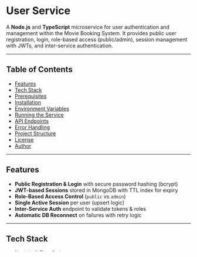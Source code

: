 # User Service

A **Node.js** and **TypeScript** microservice for user authentication and management within the Movie Booking System. It provides public user registration, login, role-based access (public/admin), session management with JWTs, and inter-service authentication.

---

## Table of Contents

- [Features](#features)
- [Tech Stack](#tech-stack)
- [Prerequisites](#prerequisites)
- [Installation](#installation)
- [Environment Variables](#environment-variables)
- [Running the Service](#running-the-service)
- [API Endpoints](#api-endpoints)
- [Error Handling](#error-handling)
- [Project Structure](#project-structure)
- [License](#license)
- [Author](#author)

---

## Features

- **Public Registration & Login** with secure password hashing (bcrypt)
- **JWT-based Sessions** stored in MongoDB with TTL index for expiry
- **Role-Based Access Control** (`public` vs `admin`)
- **Single Active Session** per user (upsert logic)
- **Inter-Service Auth** endpoint to validate tokens & roles
- **Automatic DB Reconnect** on failures with retry logic

---

## Tech Stack

- Node.js & TypeScript
- Express.js
- MongoDB & Mongoose
- JWT (`jsonwebtoken`, `express-jwt`)
- Bcrypt for password hashing
- UUID for session IDs

---

## Prerequisites

- **Node.js** v16+ and **npm** v8+
- **MongoDB** Atlas or local instance
- (Optional) **Redis** for caching/pub-sub

---

## Installation

```bash
# Clone the repository
git clone https://github.com/Scalable-Service-Grp-6/user-service.git
cd user-service

# Install dependencies
npm install
```

---

## Environment Variables

Create a `.env` file in the project root with these variables:

```dotenv
# HTTP ports
PORT=4000                     # Express app
INTERSERVICES_PORT=4001       # Optional inter-service endpoint prefix

# MongoDB Connection URI (Atlas)
MONGO_DB_URL="mongodb+srv://<username>:<password>@<cluster>.mongodb.net/<database>?retryWrites=true&w=majority"

# Retry settings
DB_CONNECTION_RETRY_TIMEOUT=5000  # ms between reconnect attempts

# JWT secret & expiry (in seconds)
SIGN_IN_SECRET_KEY="your_32_char_secret"
SIGN_TOKEN_EXPIRY=86400            # e.g., 24h
```

> ⚠️ **Security:** URL-encode special characters in `<password>`, and add `.env` to `.gitignore`.

---

## Running the Service

```bash
# Development (hot reload)
npm run dev

# Build and run production
npm run build
npm start
```

- **Dev server** runs via `ts-node-dev` and watches `src/` files
- **Compiled output** in `dist/` folder after `npm run build`

---

## API Endpoints

All endpoints accept and return JSON. Protected routes require `Authorization: Bearer <token>` header.

### Public User Routes

| Action                | Method | Path                  | Body / Query                          | Response                       |
|-----------------------|--------|-----------------------|---------------------------------------|--------------------------------|
| Register public user  | POST   | `/users`              | `{ name, email, password }`           | `201` Created user & tokens    |
| Login                 | POST   | `/auth/login`         | `{ email, password }`                 | `200` `{ accessToken, expiresAt }` |
| Logout                | DELETE | `/auth/logout`        | *Header:* `Authorization`             | `204` No Content               |

### Admin Routes

| Action                | Method | Path                   | Body                                  | Response                       |
|-----------------------|--------|------------------------|---------------------------------------|--------------------------------|
| Create admin user     | POST   | `/admin/users`         | `{ name, email, password }`           | `201` Created admin user       |

### User Management

| Action                | Method | Path                  | Header                                | Response                       |
|-----------------------|--------|-----------------------|---------------------------------------|--------------------------------|
| Get user profile      | GET    | `/users/:userId`      | `Authorization`                       | `200` User data                |
| Delete user           | DELETE | `/users/:userId`      | `Authorization` (admin or owner)      | `204` No Content               |

### Inter-Service Auth

| Action                | Method | Path                  | Header                                | Query                              | Response                             |
|-----------------------|--------|-----------------------|---------------------------------------|------------------------------------|--------------------------------------|
| Verify token & role   | GET    | `/auth/verify`        | `Authorization`                       | `?role=user or admin`              | `200` `{ authorized, userId, role }` |

---

## Error Handling

| Status | Condition                         | Response                         |
|--------|-----------------------------------|----------------------------------|
| 400    | Bad request or missing data       | `{ error: "Bad Request" }`     |
| 401    | Missing/invalid token, auth fail  | `{ error: "Unauthorized" }`    |
| 403    | Insufficient permissions          | `{ error: "Forbidden" }`       |
| 404    | Resource not found                | `{ error: "Not Found" }`       |
| 500    | Server or DB error                | `{ error: "Internal Server Error" }` |

---

## Project Structure

```
user-service/
├─ src/
│  ├─ controllers/           # Route handlers
│  │   ├ interservices.ts     # /auth/verify
│  │   ├ sessions.ts         # session login/logout
│  │   ├ userDataController.ts
│  │   └ userSessionController.ts
│  ├─ dto/                   # Type definitions for DTOs
│  ├─ models/                # Mongoose schemas & DB connect
│  ├─ properties/            # Config constants (e.g., JWT secrets)
│  ├─ routes/                # Route definitions
│  ├─ services/              # Business logic (userDataService, userSessionService)
│  ├─ utils/                 # Helpers (JWT extractors, validators)
│  ├─ app.ts                 # Express app setup
│  └─ server.ts              # Entry point & server start
├─ dist/                     # Compiled JS (after build)
├─ .env                      # Environment variables (ignored)
├─ package.json              # Scripts & dependencies ([github.com](https://github.com/Scalable-Service-Grp-6/user-service))
├─ tsconfig.json             # TypeScript config
└─ README.md                 # This file
```

## Author

**Hariharan S (Erebus)** – [GitHub Profile](https://github.com/Scalable-Service-Grp-6)
